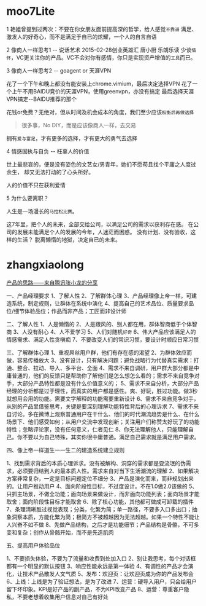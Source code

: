 # moo7Lite

1 艳姐曾提到过两次：不要在你女朋友面前提高深的哲学，给人感觉`不靠谱`
  满足、激发人的好奇心，而不是满足于自已的炫耀，一个人的自言自语

2 像商人一样思考1 -- 说话艺术
  2015-02-28创业英雄汇 唐小厨 乐朗乐读
  少谈`情怀`，VC更关注你的产品。VC不会对你有感情，你只是实现资产增值的`工具`而已。

3 像商人一样思考2 -- goagent or 天涯VPN

  花了一个下午和晚上都没有能安装上chrome.vimium，最后决定选择VPN
  花了一个上午不用BAIDU竞价的天涯VPN，使用greenvpn，亦没有搞定
  最后选择天涯VPN搞定--BAIDU推荐的那个

  花钱or免费？无绝对，但从时间及机会成本的角度，我们至少应该`权衡后再做选择`
  > 很多事，No DIY，而是应该像商人一样，去交易

  拥有`爱与富足`，才有更多的选择，才有更大的勇气去选择

4 情感固执与自负 -- 枉辜人的价值

  世上最悲哀的，便是没有姿色的文艺女/男青年，她们不愿苟且找个平庸之人度过余生，
  却又无法打动的了心头所好。

  人的价值不只在获利爱情

5 为什么要离职？

  人生是一场漫长的`马拉松比赛`。

  这7年里，把个人的未来，全部交给公司，以满足公司的需求以获利存在感。
  在公司的发展未能满足个人的发展的今年，人迷茫而困惑。
  没有计划、没有验收，这样的生活？
  脱离懒惰的地狱，决定自已的未来。

# zhangxiaolong

[产品的思路——来自腾讯张小龙的分享](http://www.huxiu.com/article/2142/1.html)

一、产品经理要求
1、了解人性
2、了解群体心理
3、产品经理像上帝一样，可建造系统，制定规则，让群体在系统中演化
4、提高自己的艺术品位、质量要求品位/细节体验品位；作品而非产品；工匠而非设计师
 
二、了解人性
1、人是懒惰的
2、人是跟风的、别人都在用，群体智商低于个体智商
3、人没有耐心
4、人不爱学习
5、人们对随机`好奇`
6、伟大产品应该满足人的情感需求、满足人性贪嗔痴
7、不要改变人们的常识习惯，要设计时顺应日常习惯
 
三、了解群体心理
1、重视屌丝用户群，他们有存在感的渴望
2、为群体效应而做，容易传播放大
3、没有设计，只有解决问题；避免战略行为代替真实需求：打通、整合、拉动、导入、多平台、全面
4、需求不来自调研，用户群大部分都是中庸普通的，他们的反馈只是帮助你了解他们是怎么想怎么看的；需求不来自竞争对手，大部分产品特性都是没有什么价值意义的；
5、需求不来自分析，大部分产品经理的分析都是过于理性，而真实的用户都是感性。爽、好玩，胜过功能。做3秒就想用会用的功能。需要文字解释的功能需要重新设计
6、需求不来自竞争对手，从别的产品里借鉴思考，关键是要深刻理解功能特性背后的心理诉求
7、需求不来自讨论。多在微博上观察普通用户在干什么、他们的时代潮流趋势是什么、在什么场景下、他们感受如何；从用户交流中发现创新；关注用户们称赞太好玩了的功能特性；忽略评论家，没有任何意义，仁者见仁
8、你无法理解他人，只能理解自己。你不要以为自己特殊，其实你很中庸普通。满足自己需求就是满足用户需求。
 
四、像上帝一样道生一一生二的建造系统建立规则
 
1、找到需求背后的本质心理诉求。没有被解构、洞穿的需求都是耍流氓的伪需求，必须要归结到人的最本质人性。需求来自对当下生活潮流的理解
2、如果解决方案非常复杂，一定是目标问题定位不细分
3、产品是演化而来，而非规划出来的。让用户推动用户
4、面向阶段性目标，不过度设计。不在1.0做2.0该做的
5、只抓主场景，不做全功能；面向场景来做设计，而非面向功能列表；面向场景才能取舍；面向阶段性目标才能取舍
6、除了核心功能，其他都可做成可卸载的插件
7、条理清晰胜过视觉表现；分类，化繁为简；单一路径，不要多入口多出口；抽象洞察本质，方能化繁为简；极简方不被超越因为无法超越。如果一个特性不能让人兴奋不如不做
8、先做产品结构，之后才是功能细节；产品结构是骨骼，不可多变和复杂；创作从骨骼开始，而不是先造肌肉
 
五、提高用户体验品位
 
1、不要损失体验，不要为了流量和收费到处加入口
2、别让我思考，每个对话框都有一个明显的默认按钮
3、响应性能永远是第一体验
4、有调性的产品才会演化，让技术产品散发人文气质
5、发布：欢迎页：让欢迎页成为你的产品发布会
6、上线：上线是为了验证想法，是为了改进
7、运营：硬导入用户，只会给用户留下坏印象。KPI是好产品的副产品，不为KPI改变产品
8、运营：尊重客户隐私，不要老想着收集用户信息对自己有好处

